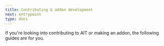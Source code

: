 ```yaml
---
title: Contributing & addon development
next: entrypoint
type: docs
---
```


If you're looking into contributing to AIT or making an addon, the following guides are for you.